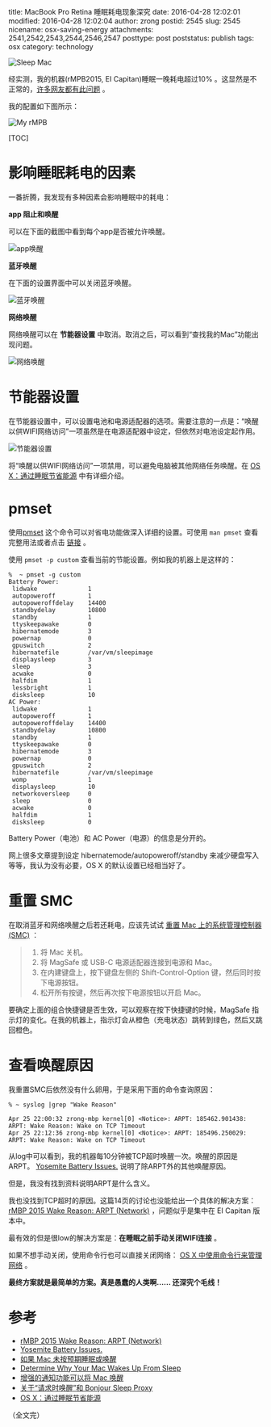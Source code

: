title: MacBook Pro Retina 睡眠耗电现象深究
date: 2016-04-28 12:02:01
modified: 2016-04-28 12:02:04
author: zrong
postid: 2545
slug: 2545
nicename: osx-saving-energy
attachments: 2541,2542,2543,2544,2546,2547
posttype: post
poststatus: publish
tags: osx
category: technology

![Sleep Mac][53]

经实测，我的机器(rMPB2015, EI Capitan)睡眠一晚耗电超过10% 。这显然是不正常的，[许多网友都有此问题][12] 。

我的配置如下图所示：<!--more-->

![My rMPB][51]

[TOC]

# 影响睡眠耗电的因素

一番折腾，我发现有多种因素会影响睡眠中的耗电：

**app 阻止和唤醒**

可以在下面的截图中看到每个app是否被允许唤醒。

![app唤醒][55]

**蓝牙唤醒**

在下面的设置界面中可以关闭蓝牙唤醒。

![蓝牙唤醒][57]

**网络唤醒**

网络唤醒可以在 **节能器设置** 中取消。取消之后，可以看到“查找我的Mac”功能出现问题。

![网络唤醒][56]

# 节能器设置

在节能器设置中，可以设置电池和电源适配器的选项。需要注意的一点是：“唤醒以供WIFI网络访问”一项虽然是在电源适配器中设定，但依然对电池设定起作用。

![节能器设置][54]

将“唤醒以供WIFI网络访问”一项禁用，可以避免电脑被其他网络任务唤醒。在 [OS X：通过睡眠节省能源][7] 中有详细介绍。

# pmset

使用[pmset][15] 这个命令可以对省电功能做深入详细的设置。可使用 `man pmset` 查看完整用法或者点击 [链接][15] 。

使用 `pmset -p custom` 查看当前的节能设置。例如我的机器上是这样的：

``` shell
%  ~ pmset -g custom
Battery Power:
 lidwake              1
 autopoweroff         1
 autopoweroffdelay    14400
 standbydelay         10800
 standby              1
 ttyskeepawake        0
 hibernatemode        3
 powernap             0
 gpuswitch            2
 hibernatefile        /var/vm/sleepimage
 displaysleep         3
 sleep                3
 acwake               0
 halfdim              1
 lessbright           1
 disksleep            10
AC Power:
 lidwake              1
 autopoweroff         1
 autopoweroffdelay    14400
 standbydelay         10800
 standby              1
 ttyskeepawake        0
 hibernatemode        3
 powernap             0
 gpuswitch            2
 hibernatefile        /var/vm/sleepimage
 womp                 1
 displaysleep         10
 networkoversleep     0
 sleep                0
 acwake               0
 halfdim              1
 disksleep            0
```

Battery Power（电池）和 AC Power（电源）的信息是分开的。

网上很多文章提到设定 hibernatemode/autopoweroff/standby 来减少硬盘写入等等，我认为没有必要，OS X 的默认设置已经相当好了。

# 重置 SMC

在取消蓝牙和网络唤醒之后若还耗电，应该先试试 [重置 Mac 上的系统管理控制器 (SMC)][13] ：

> 1. 将 Mac 关机。
> 2. 将 MagSafe 或 USB-C 电源适配器连接到电源和 Mac。
> 3. 在内建键盘上，按下键盘左侧的 Shift-Control-Option 键，然后同时按下电源按钮。
> 4. 松开所有按键，然后再次按下电源按钮以开启 Mac。

要确定上面的组合快捷键是否生效，可以观察在按下快捷键的时候，MagSafe 指示灯的变化。在我的机器上，指示灯会从橙色（充电状态）跳转到绿色，然后又跳回橙色。

# 查看唤醒原因

我重置SMC后依然没有什么卵用，于是采用下面的命令查询原因：

``` shell
% ~ syslog |grep "Wake Reason"

Apr 25 22:00:32 zrong-mbp kernel[0] <Notice>: ARPT: 185462.901438: ARPT: Wake Reason: Wake on TCP Timeout
Apr 25 22:12:36 zrong-mbp kernel[0] <Notice>: ARPT: 185496.250029: ARPT: Wake Reason: Wake on TCP Timeout
```

从log中可以看到，我的机器每10分钟被TCP超时唤醒一次。唤醒的原因是ARPT。 [Yosemite Battery Issues.][2] 说明了除ARPT外的其他唤醒原因。

但是，我没有找到资料说明ARPT是什么含义。

我也没找到TCP超时的原因。这篇14页的讨论也没能给出一个具体的解决方案： [rMBP 2015 Wake Reason: ARPT (Network)][1] ，问题似乎是集中在 EI Capitan 版本中。

最有效的但是很low的解决方案是：**在睡眠之前手动关闭WIFI连接** 。

如果不想手动关闭，使用命令行也可以直接关闭网络： [OS X 中使用命令行来管理网络][16] 。

**最终方案就是最简单的方案。真是愚蠢的人类啊…… 还深究个毛线！**

# 参考

- [rMBP 2015 Wake Reason: ARPT (Network)][1]
- [Yosemite Battery Issues.][2]
- [如果 Mac 未按预期睡眠或唤醒][3]
- [Determine Why Your Mac Wakes Up From Sleep][4]
- [增强的通知功能可以将 Mac 唤醒][5]
- [关于“请求时唤醒”和 Bonjour Sleep Proxy][6]
- [OS X：通过睡眠节省能源][7]

（全文完）

[1]: https://discussions.apple.com/thread/7010693?start=30&tstart=0
[2]: http://vivekn.com/blog/2014/11/16/yosemite-battery-issues/ 
[3]: https://support.apple.com/zh-cn/HT204760
[4]: http://osxdaily.com/2010/07/17/why-mac-wakes-from-sleep/
[5]: https://support.apple.com/zh-cn/HT204353
[6]: https://support.apple.com/zh-cn/HT201960
[7]: https://support.apple.com/zh-cn/HT202824

[12]: http://www.macx.cn/thread-2176715-1-3.html
[13]: https://support.apple.com/zh-cn/HT201295
[15]: https://developer.apple.com/library/mac/documentation/Darwin/Reference/ManPages/man1/pmset.1.html
[16]: http://www.zengrong.net/post/2551.htm

[51]: http://zengrong.net/wp-content/uploads/2016/04/myrmbp.png
[52]: http://zengrong.net/wp-content/uploads/2016/04/saving-energy.jpg
[53]: http://zengrong.net/wp-content/uploads/2016/04/sleep-mac-remote.jpg
[54]: http://zengrong.net/wp-content/uploads/2016/04/energy_saver_mav.png
[55]: http://zengrong.net/wp-content/uploads/2016/04/mbpactivation.jpg
[56]: http://zengrong.net/wp-content/uploads/2016/04/netaccount.jpg
[57]: http://zengrong.net/wp-content/uploads/2016/04/mbpbluetooth.jpg
